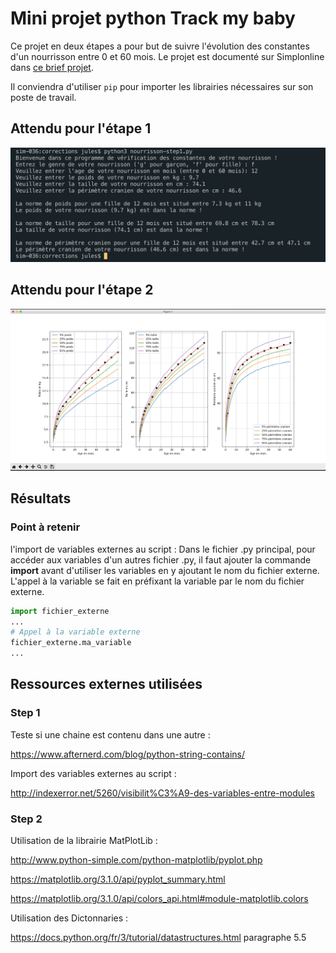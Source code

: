 # Mini projet python Track my baby

Ce projet en deux étapes a pour but de suivre l'évolution des constantes d'un nourrisson entre 0 et 60 mois. Le projet est documenté sur Simplonline dans [ce brief projet](https://simplonline.co/briefs/detail/fEPoCouyRST8fqodg).

Il conviendra d'utiliser `pip` pour importer les librairies nécessaires sur son poste de travail.

## Attendu pour l'étape 1

![Sortie console étape 1](ressources/step1-livrable.png)

## Attendu pour l'étape 2

![Figure matplotlib étape 2](ressources/step2-livrable.png)

## Résultats

### Point à retenir

l'import de variables externes au script :
Dans le fichier .py principal, pour accéder aux variables d'un autres fichier .py, il faut ajouter la commande **import** avant d'utiliser les variables en y ajoutant le nom du fichier externe.
L'appel à la variable se fait en préfixant la variable par le nom du fichier externe.
```python
import fichier_externe
...
# Appel à la variable externe
fichier_externe.ma_variable
...
```

## Ressources externes utilisées

### Step 1

Teste si une chaine est contenu dans une autre :

https://www.afternerd.com/blog/python-string-contains/

Import des variables externes au script :

http://indexerror.net/5260/visibilit%C3%A9-des-variables-entre-modules

### Step 2

Utilisation de la librairie MatPlotLib :

http://www.python-simple.com/python-matplotlib/pyplot.php

https://matplotlib.org/3.1.0/api/pyplot_summary.html

https://matplotlib.org/3.1.0/api/colors_api.html#module-matplotlib.colors

Utilisation des Dictonnaries :

https://docs.python.org/fr/3/tutorial/datastructures.html paragraphe 5.5
